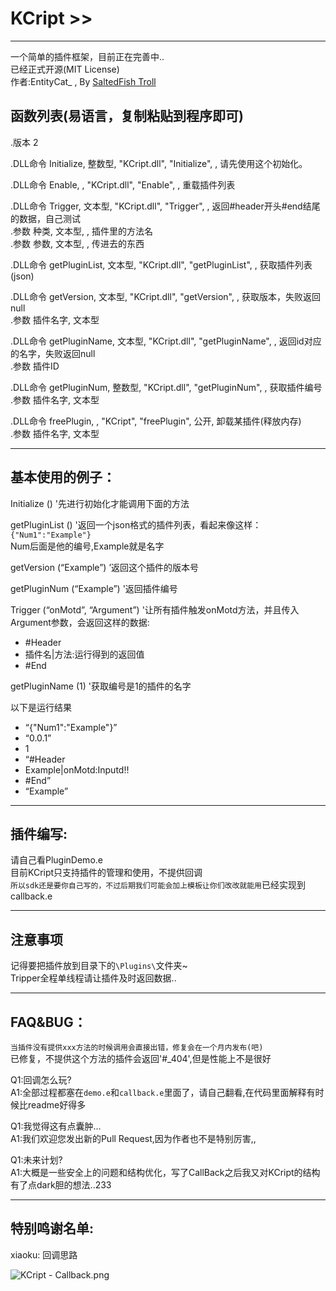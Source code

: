 # KCript >>
---
 一个简单的插件框架，目前正在完善中..   
 已经正式开源(MIT License)   
作者:EntityCat_ , By [SaltedFish Troll](https://sfclub.cc/)   

## 函数列表(易语言，复制粘贴到程序即可)
.版本 2   
   
.DLL命令 Initialize, 整数型, "KCript.dll", "Initialize", , 请先使用这个初始化。   
   
.DLL命令 Enable, , "KCript.dll", "Enable", , 重载插件列表   
   
.DLL命令 Trigger, 文本型, "KCript.dll", "Trigger", , 返回#header开头#end结尾的数据，自己测试   
    .参数 种类, 文本型, , 插件里的方法名   
    .参数 参数, 文本型, , 传进去的东西   
   
.DLL命令 getPluginList, 文本型, "KCript.dll", "getPluginList", , 获取插件列表(json)   
   
.DLL命令 getVersion, 文本型, "KCript.dll", "getVersion", , 获取版本，失败返回null   
    .参数 插件名字, 文本型   
   
.DLL命令 getPluginName, 文本型, "KCript.dll", "getPluginName", , 返回id对应的名字，失败返回null   
    .参数 插件ID   
   
.DLL命令 getPluginNum, 整数型, "KCript.dll", "getPluginNum", , 获取插件编号   
    .参数 插件名字, 文本型   
   
.DLL命令 freePlugin, , "KCript", "freePlugin", 公开, 卸载某插件(释放内存)   
    .参数 插件名字, 文本型   
	
---
## 基本使用的例子：
Initialize () '先进行初始化才能调用下面的方法   

getPluginList () '返回一个json格式的插件列表，看起来像这样：   
`{"Num1":"Example"}`   
   Num后面是他的编号,Example就是名字   

getVersion (“Example”) ’返回这个插件的版本号   

getPluginNum (“Example”) '返回插件编号   

Trigger (“onMotd”, “Argument”) '让所有插件触发onMotd方法，并且传入Argument参数，会返回这样的数据:   
   
* #Header
* 插件名|方法:运行得到的返回值
* #End

getPluginName (1) '获取编号是1的插件的名字   
   
以下是运行结果
* “{"Num1":"Example"}”
* “0.0.1”
* 1
* “#Header
* Example|onMotd:Inputd!!
* #End”
* “Example”

---
## 插件编写:
请自己看PluginDemo.e   
目前KCript只支持插件的管理和使用，不提供回调   
`所以sdk还是要你自己写的，不过后期我们可能会加上模板让你们改改就能用`已经实现到callback.e   

---
## 注意事项
记得要把插件放到目录下的`\Plugins\`文件夹~   
Tripper全程单线程请让插件及时返回数据..   

---
## FAQ&BUG：
`当插件没有提供xxx方法的时候调用会直接出错，修复会在一个月内发布(吧)`    
已修复，不提供这个方法的插件会返回'#_404',但是性能上不是很好   
   
Q1:回调怎么玩?   
A1:全部过程都塞在`demo.e`和`callback.e`里面了，请自己翻看,在代码里面解释有时候比readme好得多   
   
Q1:我觉得这有点囊肿...   
A1:我们欢迎您发出新的Pull Request,因为作者也不是特别厉害,,   
   
Q1:未来计划?   
A1:大概是一些安全上的问题和结构优化，写了CallBack之后我又对KCript的结构有了点dark胆的想法..233
   
  
---
## 特别鸣谢名单:   
xiaoku: 回调思路   
   
     
	 
	 
	 
![KCript - Callback.png](https://i.loli.net/2018/08/28/5b84df3a2d88d.png)